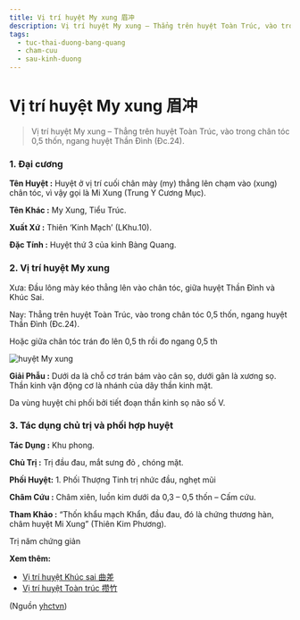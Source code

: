 ```yaml
---
title: Vị trí huyệt My xung 眉冲
description: Vị trí huyệt My xung – Thẳng trên huyệt Toàn Trúc, vào trong chân tóc 0,5 thốn, ngang huyệt Thần Đình (Đc.24).
tags:
  - tuc-thai-duong-bang-quang
  - cham-cuu
  - sau-kinh-duong
---
```


# Vị trí huyệt My xung 眉冲 

> Vị trí huyệt My xung – Thẳng trên huyệt Toàn Trúc, vào trong chân tóc 0,5 thốn, ngang huyệt Thần Đình (Đc.24).

### 1. Đại cương

**Tên Huyệt :** Huyệt ở vị trí cuối chân mày (my) thẳng lên chạm vào (xung) chân tóc, vì vậy gọi là Mi Xung (Trung Y Cương Mục).

**Tên Khác :** My Xung, Tiểu Trúc.

**Xuất Xứ :** Thiên ‘Kinh Mạch’ (LKhu.10).

**Đặc Tính :** Huyệt thứ 3 của kinh Bàng Quang.

### 2. Vị trí huyệt My xung

Xưa: Đầu lông mày kéo thẳng lên vào chân tóc, giữa huyệt Thần Đình và Khúc Sai.

Nay: Thẳng trên huyệt Toàn Trúc, vào trong chân tóc 0,5 thốn, ngang huyệt Thần Đình (Đc.24).

Hoặc giữa chân tóc trán đo lên 0,5 th rồi đo ngang 0,5 th

![huyệt My xung](/imgs/yhctvn/huyet-mi-xung-300x169.jpg)

**Giải Phẫu :** Dưới da là chỗ cơ trán bám vào cân sọ, dưới gân là xương sọ. Thần kinh vận động cơ là nhánh của dây thần kinh mặt.

Da vùng huyệt chi phối bởi tiết đoạn thần kinh sọ não số V.

### 3. Tác dụng chủ trị và phối hợp huyệt

**Tác Dụng :** Khu phong.

**Chủ Trị :** Trị đầu đau, mắt sưng đỏ , chóng mặt.

**Phối Huyệt:** 1. Phối Thượng Tinh trị nhức đầu, nghẹt mũi

**Châm Cứu :** Châm xiên, luồn kim dưới da 0,3 – 0,5 thốn – Cấm cứu.

**Tham Khảo :** “Thốn khẩu mạch Khẩn, đầu đau, đó là chứng thương hàn, châm huyệt Mi Xung” (Thiên Kim Phương).

Trị năm chứng giản

**Xem thêm:**

* [Vị trí huyệt Khúc sai 曲差](/yhctvn/vi-tri-huyet-khuc-sai-%e6%9b%b2%e5%b7%ae/)
* [Vị trí huyệt Toàn trúc 攒竹](/yhctvn/vi-tri-huyet-toan-truc-%e6%94%92%e7%ab%b9/)

(Nguồn <a href="https://yhctvn.com/vi-tri-huyet-my-xung-眉冲/" target="_blank">yhctvn</a>)
